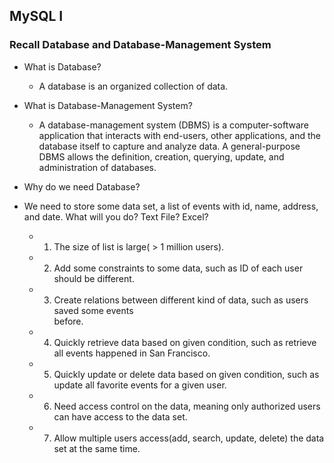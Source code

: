 ## MySQL I

### Recall Database and Database-Management System

- What is Database?
  - A database is an organized collection of data. 

- What is Database-Management System?
  - A database-management system (DBMS) is a computer-software application that interacts 
    with end-users, other applications, and the database itself to capture and 
    analyze data. A general-purpose DBMS allows the definition, creation, querying, 
    update, and administration of databases. 


- Why do we need Database?
- We need to store some data set, a list of events with id, name, address, and date. 
  What will you do? Text File? Excel?
  - 1. The size of list is large( > 1 million users).
  - 2. Add some constraints to some data, such as ID of each user should be different.
  - 3. Create relations between different kind of data, such as users saved some events   
    before.
  - 4. Quickly retrieve data based on given condition, such as retrieve all events 
    happened in San Francisco.
  - 5. Quickly update or delete data based on given condition, such as update all favorite 
    events for a given user.
  - 6. Need access control on the data, meaning only authorized users can have access to 
    the data set.
  - 7.	Allow multiple users access(add, search, update, delete) the data set 
    at the same time.

